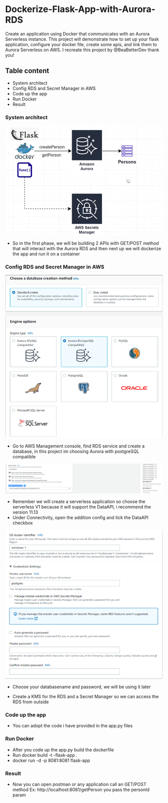 # Dockerize-Flask-App-with-Aurora-RDS
Create an application using Docker that communicates with an Aurora Serverless instance. This project will demonstrate how to set up your flask application, configure your docker file, create some apis, and link them to Aurora Serverless on AWS. I recreate this project by @BeaBetterDev thank you!

## Table content
- System architect
- Config RDS and Secret Manager in AWS
- Code up the app
- Run Docker
- Result

### System architect
![Example image1](image/1.PNG)
* So in the first phase, we will be building 2 APIs with GET/POST method that will interact with the Aurora RDS and then next up we will dockerize the app and run it on a container

### Config RDS and Secret Manager in AWS
![Example image2](image/2.PNG)
*  Go to AWS Management console, find RDS service and create a database, in this project im choosing Aurora with postgreSQL compatible

![Example image3](image/3.PNG)
*  Remember we will create a serverless application so choose the serverless V1 because it will support the DataAPI, i recommend the version 11.13
*  Under Connectivity, open the addition config and tick the DataAPI checkbox

![Example image4](image/4.PNG)
*  Choose your databasename and password, we will be using it later 

*  Create a KMS for the RDS and a Secret Manager so we can access the RDS from outside 
### Code up the app
*  You can adopt the code i have provided in the app.py files

### Run Docker
*  After you code up the app.py build the dockerfile
*  Run docker build -t -flask-app .
*  docker run -d -p 8081:8081 flask-app

### Result
* Now you can open postman or any application call an GET/POST method 
Ex: http://localhost:8081/getPerson you pass the personId param 

